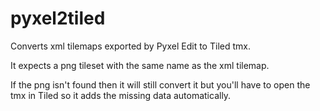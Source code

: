 # pyxel2tiled
Converts xml tilemaps exported by Pyxel Edit to Tiled tmx.

It expects a png tileset with the same name as the xml tilemap.

If the png isn't found then it will still convert it but you'll have to open the tmx in Tiled so it adds the missing data automatically.
